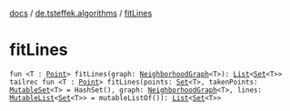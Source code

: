 [docs](../index.md) / [de.tsteffek.algorithms](index.md) / [fitLines](./fit-lines.md)

# fitLines

`fun <T : `[`Point`](../de.tsteffek.model.geometry/-point/index.md)`> fitLines(graph: `[`NeighborhoodGraph`](../de.tsteffek.model/-neighborhood-graph/index.md)`<T>): `[`List`](https://kotlinlang.org/api/latest/jvm/stdlib/kotlin.collections/-list/index.html)`<`[`Set`](https://kotlinlang.org/api/latest/jvm/stdlib/kotlin.collections/-set/index.html)`<T>>`
`tailrec fun <T : `[`Point`](../de.tsteffek.model.geometry/-point/index.md)`> fitLines(points: `[`Set`](https://kotlinlang.org/api/latest/jvm/stdlib/kotlin.collections/-set/index.html)`<T>, takenPoints: `[`MutableSet`](https://kotlinlang.org/api/latest/jvm/stdlib/kotlin.collections/-mutable-set/index.html)`<T> = HashSet(), graph: `[`NeighborhoodGraph`](../de.tsteffek.model/-neighborhood-graph/index.md)`<T>, lines: `[`MutableList`](https://kotlinlang.org/api/latest/jvm/stdlib/kotlin.collections/-mutable-list/index.html)`<`[`Set`](https://kotlinlang.org/api/latest/jvm/stdlib/kotlin.collections/-set/index.html)`<T>> = mutableListOf()): `[`List`](https://kotlinlang.org/api/latest/jvm/stdlib/kotlin.collections/-list/index.html)`<`[`Set`](https://kotlinlang.org/api/latest/jvm/stdlib/kotlin.collections/-set/index.html)`<T>>`